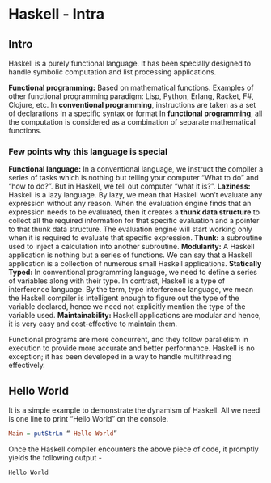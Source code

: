 # Haskell - Intra

Intro
-

Haskell is a purely functional language. It has been specially designed to handle symbolic computation and list processing applications. 

**Functional programming:** Based on mathematical functions.
Examples of other functional programming paradigm: Lisp, Python, Erlang, Racket, F#, Clojure, etc.
In **conventional programming**, instructions are taken as a set of declarations in a specific syntax or format
In **functional programming**, all the computation is considered as a combination of separate mathematical functions.

### Few points why this language is special
**Functional language:** In a conventional language, we instruct the compiler a series of tasks which is nothing but telling your computer “What to do” and “how to do?”. But in Haskell, we tell out computer “what it is?”.
**Laziness:** Haskell is a lazy language. By lazy, we mean that Haskell won’t evaluate any expression without any reason. When the evaluation engine finds that an expression needs to be evaluated, then it creates a **thunk data structure** to collect all the required information for that specific evaluation and a pointer to that thunk data structure. The evaluation engine will start working only when it is required to evaluate that specific expression.
**Thunk:** a subroutine used to inject a calculation into another subroutine.
**Modularity:** A Haskell application is nothing but a series of functions. We can say that a Haskell application is a collection of numerous small Haskell applications.
**Statically Typed:** In conventional programming language, we need to define a series of variables along with their type. In contrast, Haskell is a type of interference language. By the term, type interference language, we mean the Haskell compiler is intelligent enough to figure out the type of the variable declared, hence we need not explicitly mention the type of the variable used.
**Maintainability:** Haskell applications are modular and hence, it is very easy and cost-effective to maintain them.

Functional programs are more concurrent, and they follow parallelism in execution to provide more accurate and better performance. Haskell is no exception; it has been developed in a way to handle multithreading effectively.

Hello World
-
It is a simple example to demonstrate the dynamism of Haskell. All we need is one line to print “Hello World” on the console.

```haskell
Main = putStrLn “ Hello World”
```

Once the Haskell compiler encounters the above piece of code, it promptly yields the following output -
```console
Hello World
```


